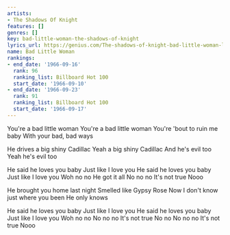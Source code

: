 ```yaml
---
artists:
- The Shadows Of Knight
features: []
genres: []
key: bad-little-woman-the-shadows-of-knight
lyrics_url: https://genius.com/The-shadows-of-knight-bad-little-woman-lyrics
name: Bad Little Woman
rankings:
- end_date: '1966-09-16'
  rank: 96
  ranking_list: Billboard Hot 100
  start_date: '1966-09-10'
- end_date: '1966-09-23'
  rank: 91
  ranking_list: Billboard Hot 100
  start_date: '1966-09-17'
---
```

You're a bad little woman
You're a bad little woman
You're 'bout to ruin me baby
With your bad, bad ways

He drives a big shiny Cadillac
Yeah a big shiny Cadillac
And he's evil too
Yeah he's evil too

He said he loves you baby
Just like I love you
He said he loves you baby
Just like I love you
Woh no no
He got it all
No no no
It's not true
Nooo

He brought you home last night
Smelled like Gypsy Rose
Now I don't know just where you been
He only knows

He said he loves you baby
Just like I love you
He said he loves you baby
Just like I love you
Woh no no
No no no
It's not true
No no
No no no
It's not true
Nooo
